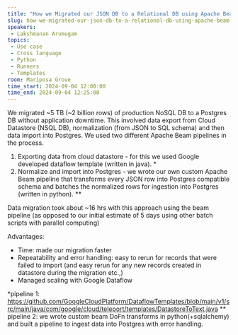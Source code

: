 ```yaml
---
title: "How we Migrated our JSON DB to a Relational DB using Apache Beam / Dataflow"
slug: how-we-migrated-our-json-db-to-a-relational-db-using-apache-beam-dataflow
speakers:
 - Lakshmanan Arumugam
topics:
 - Use case
 - Cross language
 - Python
 - Runners
 - Templates
room: Mariposa Grove
time_start: 2024-09-04 12:00:00
time_end: 2024-09-04 12:25:00
---
```


We migrated ~5 TB (~2 billion rows) of production NoSQL DB to a Postgres DB without application downtime. This involved data export from Cloud Datastore (NSQL DB), normalization (from JSON to SQL schema) and then data import into Postgres. We used two different Apache Beam pipelines in the process.

1) Exporting data from cloud datastore - for this we used Google developed dataflow template (written in java). *
2) Normalize and import into Postgres - we wrote our own custom Apache Beam pipeline that transforms every JSON row into Postgres compatible schema and batches the normalized rows for ingestion into Postgres (written in python). **

Data migration took about ~16 hrs with this approach using the beam pipeline (as opposed to our initial estimate of 5 days using other batch scripts with parallel computing) 

Advantages: 
- Time: made our migration faster 
- Repeatability and error handling: easy to rerun for records that were failed to import (and easy rerun for any new records created in datastore during the migration etc.,) 
- Managed scaling with Google Dataflow 

*pipeline 1: https://github.com/GoogleCloudPlatform/DataflowTemplates/blob/main/v1/src/main/java/com/google/cloud/teleport/templates/DatastoreToText.java 
** pipeline 2: we wrote custom beam DoFn transforms in python(+sqlalchemy) and built a pipeline to ingest data into Postgres with error handling.